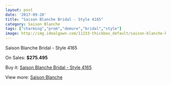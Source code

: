 ```yaml
---
layout: post
date: '2017-09-20'
title: "Saison Blanche Bridal - Style 4165"
category: Saison Blanche
tags: ["charming","prom","demure","bridal","style"]
image: http://img.idealgown.com/11233-thickbox_default/saison-blanche-bridal-style-4165.jpg
---
```

Saison Blanche Bridal - Style 4165

On Sales: **$275.495**
<a href="https://www.idealgown.com/en/saison-blanche/4600-saison-blanche-bridal-style-4165.html"><amp-img layout="responsive" width="600" height="600" src="//img.idealgown.com/11233-thickbox_default/saison-blanche-bridal-style-4165.jpg" alt="Saison Blanche Bridal - Style 4165 0" /></a>
<a href="https://www.idealgown.com/en/saison-blanche/4600-saison-blanche-bridal-style-4165.html"><amp-img layout="responsive" width="600" height="600" src="//img.idealgown.com/11235-thickbox_default/saison-blanche-bridal-style-4165.jpg" alt="Saison Blanche Bridal - Style 4165 1" /></a>
<a href="https://www.idealgown.com/en/saison-blanche/4600-saison-blanche-bridal-style-4165.html"><amp-img layout="responsive" width="600" height="600" src="//img.idealgown.com/11234-thickbox_default/saison-blanche-bridal-style-4165.jpg" alt="Saison Blanche Bridal - Style 4165 2" /></a>

Buy it: [Saison Blanche Bridal - Style 4165](https://www.idealgown.com/en/saison-blanche/4600-saison-blanche-bridal-style-4165.html "Saison Blanche Bridal - Style 4165")

View more: [Saison Blanche](https://www.idealgown.com/en/55-saison-blanche "Saison Blanche")